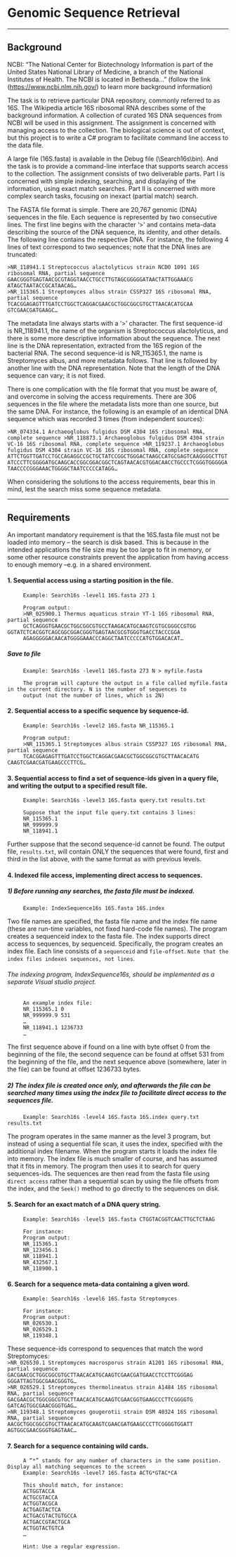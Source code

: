 # Genomic Sequence Retrieval

****

## Background
NCBI: “The National Center for Biotechnology Information is part of the United States National Library of Medicine, a branch of the National Institutes of Health. The NCBI is located in Bethesda…” (follow the link (https://www.ncbi.nlm.nih.gov/) to learn more background information)

The task is to retrieve particular DNA repository, commonly referred to as 16S. The Wikipedia article 16S ribosomal RNA describes some of the background information. A collection of curated 16S DNA sequences from NCBI will be used in this assignment. The assignment is concerned with managing access to the collection. The biological science is out of context, but this project is to write a C# program to facilitate command line access to the data file.

A large file (16S.fasta) is available in the Debug file (\Search16s\bin). And the task is to provide a command-line interface that supports search access to the collection. The assignment consists of two deliverable parts. Part I is concerned with simple indexing, searching, and displaying of the information, using exact match searches. Part II is concerned with more complex search tasks, focusing on inexact (partial match) search.

The FASTA file format is simple. There are 20,767 genomic (DNA) sequences in the file. Each sequence is represented by two consecutive lines. The first line begins with the character ‘>’ and contains meta-data describing the source of the DNA sequence, its identity, and other details. The following line contains the respective DNA. For instance, the following 4 lines of text correspond to two sequences; note that the DNA lines are truncated:

`>NR_118941.1 Streptococcus alactolyticus strain NCDO 1091 16S ribosomal RNA, partial sequence` `GAACGGGTGAGTAACGCGTAGGTAACCTGCCTTGTAGCGGGGGATAACTATTGGAAACG ATAGCTAATACCGCATAACAG…`  
`>NR_115365.1 Streptomyces albus strain CSSP327 16S ribosomal RNA, partial sequence` `TCACGGAGAGTTTGATCCTGGCTCAGGACGAACGCTGGCGGCGTGCTTAACACATGCAA GTCGAACGATGAAGC…`

The metadata line always starts with a ‘>’ character. The first sequence-id is NR_118941.1, the name of the organism is Streptococcus alactolyticus, and there is some more descriptive information about the sequence. The next line is the DNA representation, extracted from the 16S region of the bacterial RNA. The second sequence-id is NR_115365.1, the name is Streptomyces albus, and more metadata follows. That line is followed by another line with the DNA representation. Note that the length of the DNA sequence can vary; it is not fixed.

There is one complication with the file format that you must be aware of, and overcome in solving the access requirements. There are 306 sequences in the file where the metadata lists more than one source, but the same DNA. For instance, the following is an example of an identical DNA sequence which was recorded 3 times (from independent sources):

`>NR_074334.1 Archaeoglobus fulgidus DSM 4304 16S ribosomal RNA, complete sequence >NR_118873.1 Archaeoglobus fulgidus DSM 4304 strain VC-16 16S ribosomal RNA, complete sequence >NR_119237.1 Archaeoglobus fulgidus DSM 4304 strain VC-16 16S ribosomal RNA, complete sequence`  
`ATTCTGGTTGATCCTGCCAGAGGCCGCTGCTATCCGGCTGGGACTAAGCCATGCGAGTCAAGGGGCTTGTATCCCTTCGGGGATGCAAGCACCGGCGGACGGCTCAGTAACACGTGGACAACCTGCCCTCGGGTGGGGGATAACCCCGGGAAACTGGGGCTAATCCCCCATAGG…`

When considering the solutions to the access requirements, bear this in mind, lest the search miss some sequence metadata.

****

## Requirements
An important mandatory requirement is that the 16S.fasta file must not be loaded into memory – the search is disk based. This is because in the intended applications the file size may be too large to fit in memory, or some other resource constraints prevent the application from having access to enough memory –e.g. in a shared environment.

#### 1. Sequential access using a starting position in the file.
         Example: Search16s -level1 16S.fasta 273 1
         
         Program output:
         >NR_025900.1 Thermus aquaticus strain YT-1 16S ribosomal RNA, partial sequence
         GCTCAGGGTGAACGCTGGCGGCGTGCCTAAGACATGCAAGTCGTGCGGGCCGTGG GGTATCTCACGGTCAGCGGCGGACGGGTGAGTAACGCGTGGGTGACCTACCCGGA
         AGAGGGGGACAACATGGGGAAACCCAGGCTAATCCCCCATGTGGACACAT…
##### Save to file
         Example: Search16s -level1 16S.fasta 273 N > myfile.fasta
         
         The program will capture the output in a file called myfile.fasta in the current directory. N is the number of sequences to
         output (not the number of lines, which is 2N)

#### 2. Sequential access to a specific sequence by sequence-id.
         Example: Search16s -level2 16S.fasta NR_115365.1
         
         Program output:
         >NR_115365.1 Streptomyces albus strain CSSP327 16S ribosomal RNA, partial sequence
         TCACGGAGAGTTTGATCCTGGCTCAGGACGAACGCTGGCGGCGTGCTTAACACATG CAAGTCGAACGATGAAGCCCTTCG…

#### 3. Sequential access to find a set of sequence-ids given in a query file, and writing the output to a specified result file.
         Example: Search16s -level3 16S.fasta query.txt results.txt
         
         Suppose that the input file query.txt contains 3 lines:
         NR_115365.1
         NR_999999.9
         NR_118941.1
Further suppose that the second sequence-id cannot be found. The output file, `results.txt`, will contain ONLY the sequences that were found, first and third in the list above, with the same format as with previous levels.

#### 4. Indexed file access, implementing direct access to sequences.
##### 1) Before running any searches, the fasta file must be indexed.
         Example: IndexSequence16s 16S.fasta 16S.index 
Two file names are specified, the fasta file name and the index file name (these are run-time variables, not fixed hard-code file names). The program creates a sequenceid index to the fasta file. The index supports direct access to sequences, by sequenceid. Specifically, the program creates an index file. Each line consists of a `sequenceid` and `file-offset`. `Note that the index files indexes sequences, not lines`.  
###### The indexing program, IndexSequence16s, should be implemented as a separate Visual studio project.
         An example index file:
         NR_115365.1 0
         NR_999999.9 531
         …
         NR_118941.1 1236733
         …
The first sequence above if found on a line with byte offset 0 from the beginning of the file, the second sequence can be found at offset 531 from the beginning of the file, and the next sequence above (somewhere, later in the file) can be found at offset 1236733 bytes.
##### 2) The index file is created once only, and afterwards the file can be searched many times using the index file to facilitate direct access to the sequences file.
         Example: Search16s -level4 16S.fasta 16S.index query.txt results.txt
The program operates in the same manner as the level 3 program, but instead of using a sequential file scan, it uses the index, specified with the additional index filename. When the program starts it loads the index file into memory. The index file is much smaller of course, and has assumed that it fits in memory. The program then uses it to search for query sequences-ids. The sequences are then read from the fasta file using `direct access` rather than a sequential scan by using the file offsets from the index, and the `Seek()` method to go directly to the sequences on disk.

#### 5. Search for an exact match of a DNA query string.
         Example: Search16s -level5 16S.fasta CTGGTACGGTCAACTTGCTCTAAG
         
         For instance:
         Program output:
         NR_115365.1
         NR_123456.1
         NR_118941.1
         NR_432567.1
         NR_118900.1

#### 6. Search for a sequence meta-data containing a given word.
         Example: Search16s -level6 16S.fasta Streptomyces
         
         For instance:
         Program output:
         NR_026530.1
         NR_026529.1
         NR_119348.1
These sequence-ids correspond to sequences that match the word Streptomyces:  
`>NR_026530.1 Streptomyces macrosporus strain A1201 16S ribosomal RNA, partial sequence`   `GACGAACGCTGGCGGCGTGCTTAACACATGCAAGTCGAACGATGAACCTCCTTCGGGAG GGGATTAGTGGCGAACGGGTG…`  
`>NR_026529.1 Streptomyces thermolineatus strain A1484 16S ribosomal RNA, partial sequence`   `GACGAACGCTGGCGGCGTGCTTAACACATGCAAGTCGAACGGTGAAGCCCTTCGGGGTG GATCAGTGGCGAACGGGTGAG…`  
`>NR_119348.1 Streptomyces gougerotii strain DSM 40324 16S ribosomal RNA, partial sequence`   `AACGCTGGCGGCGTGCTTAACACATGCAAGTCGAACGATGAAGCCCTTCGGGGTGGATT AGTGGCGAACGGGTGAGTAAC…`

#### 7. Search for a sequence containing wild cards.
         A “*” stands for any number of characters in the same position. Display all matching sequences to the screen
         Example: Search16s -level7 16S.fasta ACTG*GTAC*CA
         
         This should match, for instance:
         ACTGGTACCA
         ACTGCGTACCA
         ACTGGTACGCA
         ACTGAGTACTCA
         ACTGACGTACTGTGCCA
         ACTGACCGTACTGCA
         ACTGGTACTGTCA
         …
         
         Hint: Use a regular expression.

